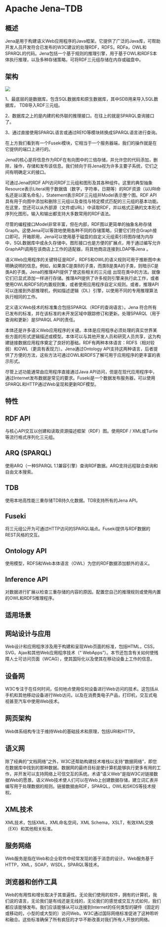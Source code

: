 <!--
 * @Author: wangzhichiao<https://github.com/wzc570738205>
 * @Date: 2021-03-29 16:44:58
 * @LastEditors: wangzhichiao<https://github.com/wzc570738205>
 * @LastEditTime: 2021-03-29 16:45:52
-->
# **Apache Jena–TDB**
## **概述**
Jena是用于构建语义Web应用程序的Java框架。它提供了广泛的Java库，可帮助开发人员开发符合已发布的W3C建议的处理RDF，RDFS，RDFa，OWL和SPARQL的代码。Jena包括一个基于规则的推理引擎，用于基于OWL和RDFS本体执行推理，以及多种存储策略，可将RDF三元组存储在内存或磁盘中。
## **架构**
![](/docs/images/RDF/Aspose.Words.b5e9f564-1f76-428c-8bf1-0eb8d0ef2e86.004.png)

1、最底层的是数据库，包含SQL数据库和原生数据库，其中SDB用来导入SQL数据库， TDB导入RDF三元组。

2、数据库之上的是内建的和外联的推理接口。在往上的就是SPARQL查询接口了。

3、通过直接使用SPARQL语言或通过REfO等模块转换成SPARQL语言进行查询。

在上方我们看到有一个Fuseki模块，它相当于一个服务器端，我们的操作就是在它提供的端口上进行的。

Jena的核心是将信息作为RDF在有向图中的三倍存储，并允许您的代码添加，删除，操作，存储和发布该信息。我们倾向于将Jena视为许多主要子系统，它们之间有明确定义的接口。

可通过Jena的RDF API访问RDF三元组和图形及其各种组件。这里的典型抽象Resource表示Literal用于数据值（数字，字符串，日期等）的RDF资源（以URI命名还是以匿名命名），Statement表示RDF三元组并Model表示整个图。RDF API具有用于向图中添加和删除三元组以及查找与特定模式匹配的三元组的基本功能。在这里，您还可以从外部源（文件或URL）中读取RDF，并以格式正确的文本形式序列化图形。输入和输出都支持大多数常用的RDF语法。

尽管的编程接口Model非常丰富，但在内部，RDF图以更简单的抽象名称存储Graph。这使Jena可以等效地使用各种不同的存储策略，只要它们符合Graph接口即可。开箱即用，Jena可以使用基于磁盘的自定义元组索引将图存储为内存中，SQL数据库中或永久存储中。图形接口也是方便的扩展点，用于通过编写允许GraphAPI调用在该商店上工作的适配器，将其他商店连接到LDAP等Jena 。

语义Web应用程序的关键特征是RDF，RDFS和OWL的语义规则可用于推断图中未明确说明的信息。例如，如果类C是类B的子类，而类B是类A的子类，则暗示C是类A的子类。Jena的推理API提供了使这些相关的三元组 出现在类中的方法。就像它们已显式添加一样进行存储。推理API提供了许多规则引擎来执行此工作，或者使用OWL和RDFS的内置规则集，或者使用应用程序自定义规则。或者，推理API可以连接到外部推理机，例如描述逻辑（DL）引擎，以使用不同的专用推理算法执行相同的工作。

定义语义Web技术的标准集合包括SPARQL（RDF的查询语言）。Jena 符合所有已发布的标准，并在该标准的未开发区域中跟踪修订和更新。处理SPARQL（用于查询和更新）是SPARQL API的责任。

本体还是许多语义Web应用程序的关键。本体是应用程序必须处理的真实世界某些方面的形式逻辑描述或模型。本体可以与其他开发人员和研究人员共享，这为构建链接数据应用程序奠定了良好的基础。RDF有两种本体语言：RDFS（相对较弱）和OWL（更具有表现力）。Jena通过Ontology API支持这两种语言，后者提供了方便的方法，这些方法可通过OWL和RDFS了解可用于应用程序的更丰富的表示形式。

尽管上述功能通常由应用程序直接通过Java API访问，但是在现代应用程序中，通过Internet发布数据是常见的要求。Fuseki是一个数据发布服务器，可以使用SPARQL和HTTP通过Web呈现和更新RDF模型。
## **特性**
## **RDF API**
与核心API交互以创建和读取资源描述框架（RDF）图。使用RDF / XML或Turtle等流行格式序列化三元组。
## **ARQ (SPARQL)**
使用ARQ（一种SPARQL 1.1兼容引擎）查询RDF数据。ARQ支持远程联合查询和自由文本搜索。
## **TDB**
使用本地高性能三重存储TDB持久化数据。TDB支持所有的Jena API。
## **Fuseki**
将三元组公开为可通过HTTP访问的SPARQL端点。Fuseki提供与RDF数据的REST风格的交互。
## **Ontology API**
使用模型，RDFS和Web本体语言（OWL）为您的RDF数据添加额外的语义。
## **Inference API**
对数据进行扩展以检查三重存储的内容的原因。配置您自己的推理规则或使用内置的OWL和RDFS推理程序。
## **适用场景**
## **网站设计与应用**
Web设计和应用程序涉及用于构建和呈现Web页面的标准，包括HTML，CSS，SVG，Ajax和其他Web应用程序技术（“ WebApps”）。本节还包含有关如何使残障人士可访问页面（WCAG），使其国际化以及使其在移动设备上工作的信息。
## **设备网**
W3C专注于在任何时间，任何地点使用任何设备进行Web访问的技术。这包括从手机和其他移动设备进行Web访问，以及在消费类电子产品，打印机，交互式电视甚至汽车中使用Web技术。
## **网页架构**
Web体系结构专注于维持Web的基础技术和原理，包括URI和HTTP。
## **语义网**
除了经典的“文档网络”之外，W3C还帮助构建技术堆栈以支持“数据网络”，即您在数据库中找到的那种数据。数据网的最终目标是使计算机能够执行更多有用的工作，并开发可以支持网络上可信交互的系统。术语“语义Web”是指W3C对链接数据Web的愿景。语义Web技术使人们可以在Web上创建数据存储，建立词汇表并编写用于处理数据的规则。链接数据由RDF，SPARQL，OWL和SKOS等技术授权。
## **XML技术**
XML技术，包括XML，XML命名空间，XML Schema，XSLT，有效XML交换（EXI）和其他相关标准。
## **服务网络**
Web服务是指在Web和企业软件中经常发现的基于消息的设计。Web服务基于HTTP，XML，SOAP，WSDL，SPARQL等技术。
## **浏览器和创作工具**
Web的有用性和增长取决于其普遍性。无论我们使用的软件，拥有的计算机，我们说的语言，无论我们是有线还是无线的，无论我们的感觉或交互方式如何，我们都应该能够发布。我们应该能够从可以连接到Internet的任何类型的硬件（固定的或移动的，小型的或大型的）访问Web。W3C通过国际网络标准促进了这种聆听和融合。这些标准确保了所有疯狂的才华不断改善对我们所有人开放的网络。
